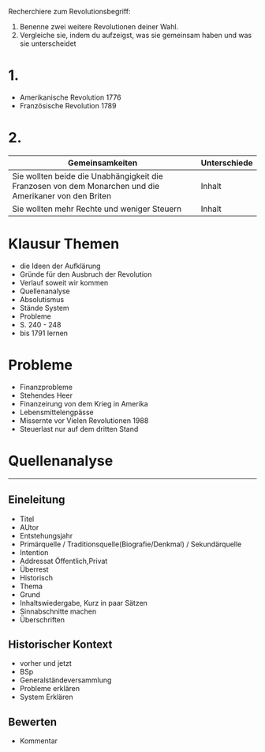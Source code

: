Recherchiere zum Revolutionsbegriff:
1. Benenne zwei weitere Revolutionen deiner Wahl.
2. Vergleiche sie, indem du aufzeigst, was sie
gemeinsam haben und was sie unterscheidet

# 1. 
- Amerikanische Revolution 1776
- Französische Revolution 1789
# 2.
| Gemeinsamkeiten | Unterschiede
| -------- | --------
| Sie wollten beide die Unabhängigkeit die Franzosen von dem Monarchen und die Amerikaner von den Briten   | Inhalt
| Sie wollten mehr Rechte und  weniger Steuern  | Inhalt
# Klausur Themen
- die Ideen der Aufklärung
- Gründe für den Ausbruch der Revolution 
- Verlauf soweit wir kommen
- Quellenanalyse
- Absolutismus
- Stände System 
- Probleme 
- S. 240 - 248
- bis 1791 lernen
# Probleme 
- Finanzprobleme 
- Stehendes Heer 
- Finanzeirung von dem Krieg in Amerika
- Lebensmittelengpässe 
- Missernte vor Vielen Revolutionen 1988
- Steuerlast nur auf dem dritten Stand

# Quellenanalyse
---
## Eineleitung
- Titel 
- AUtor 
- Entstehungsjahr
- Primärquelle / Traditionsquelle(Biografie/Denkmal) / Sekundärquelle
- Intention
- Addressat Öffentlich,Privat
- Überrest
- Historisch 
- Thema
- Grund
- Inhaltswiedergabe, Kurz in paar Sätzen
- Sinnabschnitte machen
- Überschriften 
## Historischer Kontext
- vorher und jetzt 
- BSp
- Generalständeversammlung
- Probleme erklären 
- System Erklären
## Bewerten
- Kommentar
